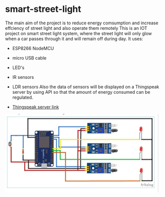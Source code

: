 # smart-street-light
The main aim of the project is to reduce energy comsumption and increase effciency of street light and also operate them remotely
This is an IOT project on smart street light system, where the street light will only glow when a car passes
through it and will remain off during day. 
It uses:
* ESP8266 NodeMCU
* micro USB cable
* LED's
* IR sensors 
* LDR sensors
Also the data of sensors will be displayed on a Thingspeak server by using API so that the amount of energy consumed
can be regulated. 

* [Thingspeak server link](https://thingspeak.com/channels/1256374)

![Project image](https://github.com/himanshu3997/smart-street-light/blob/master/circuit.JPG)
